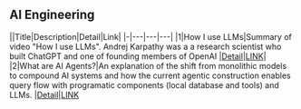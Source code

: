 ## AI Engineering
||Title|Description|Detail|Link|
|-|---|---|---|
|1|How I use LLMs|Summary of video "How I use LLMs". Andrej Karpathy was a a research scientist who built ChatGPT and one of founding members of OpenAI |[Detail](https://lilys.ai/digest/2785246/977598)|[LINK](https://youtu.be/EWvNQjAaOHw?si=t2m2Jqlud7cTr2IJ)|
|2|What are AI Agents?|An explanation of the shift from monolithic models to compound AI systems and how the current agentic construction enables query flow with programatic components (local database and tools) and LLMs. |[Detail](https://lilys.ai/digest/2871366/1095537?s=1&nid=1095537)|[LINK](https://youtu.be/F8NKVhkZZWI?si=x-Od7Y9oriVVI4W7)

